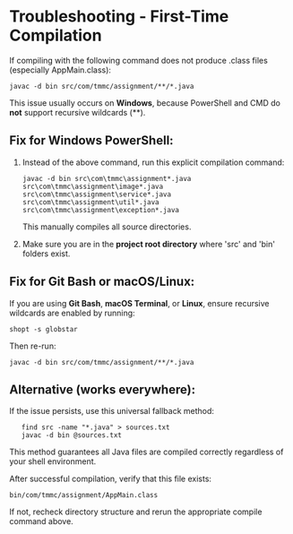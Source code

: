 # Troubleshooting - First-Time Compilation

If compiling with the following command does not produce .class files (especially AppMain.class):

```
javac -d bin src/com/tmmc/assignment/**/*.java
```

This issue usually occurs on **Windows**, because PowerShell and CMD do **not** support recursive wildcards (**).

## Fix for Windows PowerShell:

1. Instead of the above command, run this explicit compilation command:
   ```
   javac -d bin src\com\tmmc\assignment*.java src\com\tmmc\assignment\image*.java src\com\tmmc\assignment\service*.java src\com\tmmc\assignment\util*.java src\com\tmmc\assignment\exception*.java
   ```
   This manually compiles all source directories.

2. Make sure you are in the **project root directory** where 'src' and 'bin' folders exist.

## Fix for Git Bash or macOS/Linux:
If you are using **Git Bash**, **macOS Terminal**, or **Linux**, ensure recursive wildcards are enabled by running:
```
shopt -s globstar
```
Then re-run:
```
javac -d bin src/com/tmmc/assignment/**/*.java
```

## Alternative (works everywhere):
If the issue persists, use this universal fallback method:
```
   find src -name "*.java" > sources.txt
   javac -d bin @sources.txt
```

This method guarantees all Java files are compiled correctly regardless of your shell environment.

After successful compilation, verify that this file exists:

`bin/com/tmmc/assignment/AppMain.class`

If not, recheck directory structure and rerun the appropriate compile command above.
